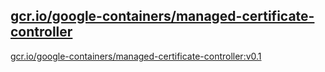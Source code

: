 
[gcr.io/google-containers/managed-certificate-controller](https://hub.docker.com/r/anjia0532/google-containers.managed-certificate-controller/tags/)
-----


[gcr.io/google-containers/managed-certificate-controller:v0.1](https://hub.docker.com/r/anjia0532/google-containers.managed-certificate-controller/tags/)


